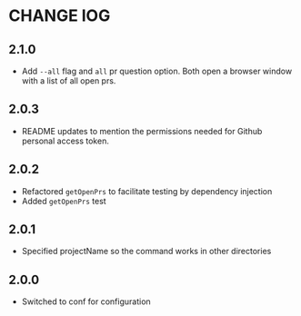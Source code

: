 # CHANGE lOG

## 2.1.0
- Add `--all` flag and `all` pr question option. Both open a browser window with a list of all open prs.

## 2.0.3
- README updates to mention the permissions needed for Github personal access token.

## 2.0.2
- Refactored `getOpenPrs` to facilitate testing by dependency injection
- Added `getOpenPrs` test

## 2.0.1
- Specified projectName so the command works in other directories

## 2.0.0
- Switched to conf for configuration

